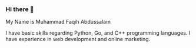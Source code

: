 ### Hi there 👋

My Name is Muhammad Faqih Abdussalam

I have basic skills regarding Python, Go, and C++ programming languages.
I have experience in web development and online marketing.

<!--
**faqihabdussalam/faqihabdussalam** is a ✨ _special_ ✨ repository because its `README.md` (this file) appears on your GitHub profile.

Here are some ideas to get you started:

- 🔭 I’m currently working on ...
- 🌱 I’m currently learning ...
- 👯 I’m looking to collaborate on ...
- 🤔 I’m looking for help with ...
- 💬 Ask me about ...
- 📫 How to reach me: ...
- 😄 Pronouns: ...
- ⚡ Fun fact: ...
-->
